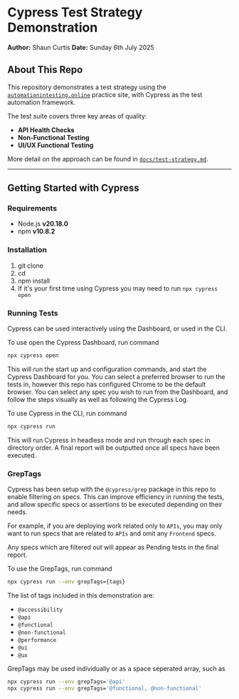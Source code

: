 # Cypress Test Strategy Demonstration

**Author:** Shaun Curtis
**Date:** Sunday 6th July 2025

## About This Repo

This repository demonstrates a test strategy using the [`automationintesting.online`](https://automationintesting.online) practice site, with Cypress as the test automation framework.

The test suite covers three key areas of quality:

- **API Health Checks**
- **Non-Functional Testing**
- **UI/UX Functional Testing**

More detail on the approach can be found in [`docs/test-strategy.md`](docs/test-strategy.md).

---

## Getting Started with Cypress

### Requirements

- Node.js **v20.18.0**
- npm **v10.8.2**

### Installation

1. git clone <this-repo>
2. cd <repo-directory>
3. npm install
4. If it's your first time using Cypress you may need to run `npx cypress open`

### Running Tests

Cypress can be used interactively using the Dashboard, or used in the CLI.

To use open the Cypress Dashboard, run command
```bash
npx cypress open
```
This will run the start up and configuration commands, and start the Cypress Dashboard for you.
You can select a preferred browser to run the tests in, however this repo has configured Chrome
to be the default browser.
You can select any spec you wish to run from the Dashboard, and follow the steps visually as well
as following the Cypress Log.

To use Cypress in the CLI, run command
```bash
npx cypress run
```
This will run Cypress in headless mode and run through each spec in directory order.
A final report will be outputted once all specs have been executed.

### GrepTags

Cypress has been setup with the `@cypress/grep` package in this repo to enable filtering on specs.
This can improve efficiency in running the tests, and allow specific specs or assertions to be
executed depending on their needs.

For example, if you are deploying work related only to `APIs`, you may only want to run specs that
are related to `APIs` and omit any `Frontend` specs.

Any specs which are filtered out will appear as Pending tests in the final report.

To use the GrepTags, run command
```bash
npx cypress run --env grepTags={tags}
```

The list of tags included in this demonstration are:
- `@accessibility`
- `@api`
- `@functional`
- `@non-functional`
- `@performance`
- `@ui`
- `@ux`

GrepTags may be used individually or as a space seperated array, such as
```bash
npx cypress run --env grepTags='@api'
npx cypress run --env grepTags='@functional, @non-functional'
```

